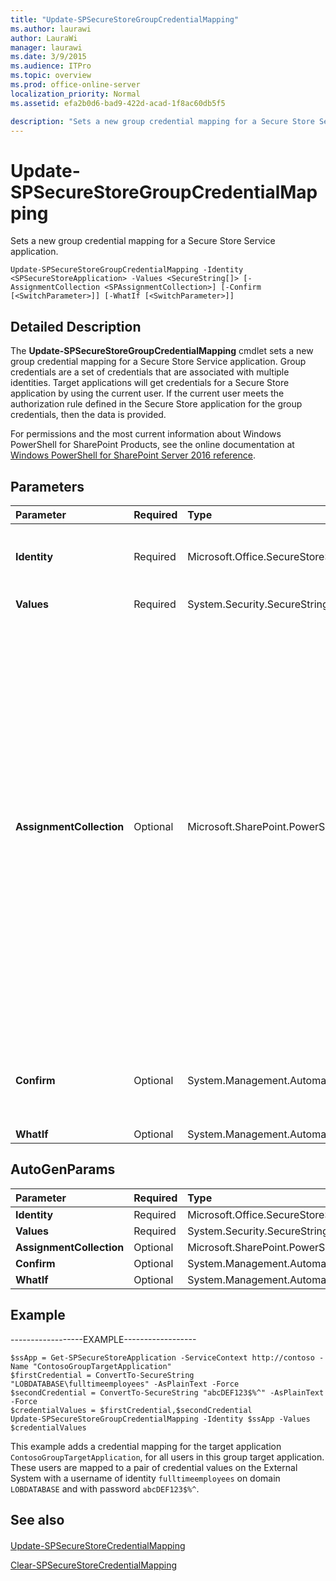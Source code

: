 ```yaml
---
title: "Update-SPSecureStoreGroupCredentialMapping"
ms.author: laurawi
author: LauraWi
manager: laurawi
ms.date: 3/9/2015
ms.audience: ITPro
ms.topic: overview
ms.prod: office-online-server
localization_priority: Normal
ms.assetid: efa2b0d6-bad9-422d-acad-1f8ac60db5f5

description: "Sets a new group credential mapping for a Secure Store Service application."
---
```


# Update-SPSecureStoreGroupCredentialMapping

Sets a new group credential mapping for a Secure Store Service application.
  
```
Update-SPSecureStoreGroupCredentialMapping -Identity <SPSecureStoreApplication> -Values <SecureString[]> [-AssignmentCollection <SPAssignmentCollection>] [-Confirm [<SwitchParameter>]] [-WhatIf [<SwitchParameter>]]
```

## Detailed Description

The **Update-SPSecureStoreGroupCredentialMapping** cmdlet sets a new group credential mapping for a Secure Store Service application. Group credentials are a set of credentials that are associated with multiple identities. Target applications will get credentials for a Secure Store application by using the current user. If the current user meets the authorization rule defined in the Secure Store application for the group credentials, then the data is provided. 
  
For permissions and the most current information about Windows PowerShell for SharePoint Products, see the online documentation at [Windows PowerShell for SharePoint Server 2016 reference](https://go.microsoft.com/fwlink/p/?LinkId=671715).
  
## Parameters

|**Parameter**|**Required**|**Type**|**Description**|
|:-----|:-----|:-----|:-----|
|**Identity** <br/> |Required  <br/> |Microsoft.Office.SecureStoreService.PowerShellCmdlet.SPSecureStoreApplication  <br/> |Specifies the Secure Store application (that contains the principal) from which to delete the credential mapping.  <br/> |
|**Values** <br/> |Required  <br/> |System.Security.SecureString[]  <br/> |Specifies the field values for the credential mapping.  <br/> |
|**AssignmentCollection** <br/> |Optional  <br/> |Microsoft.SharePoint.PowerShell.SPAssignmentCollection  <br/> |Manages objects for the purpose of proper disposal. Use of objects, such as **SPWeb** or **SPSite**, can use large amounts of memory and use of these objects in Windows PowerShell scripts requires proper memory management. Using the **SPAssignment** object, you can assign objects to a variable and dispose of the objects after they are needed to free up memory. When **SPWeb**, **SPSite**, or **SPSiteAdministration** objects are used, the objects are automatically disposed of if an assignment collection or the **Global** parameter is not used.  <br/> > [!NOTE]> When the **Global** parameter is used, all objects are contained in the global store. If objects are not immediately used, or disposed of by using the **Stop-SPAssignment** command, an out-of-memory scenario can occur.           |
|**Confirm** <br/> |Optional  <br/> |System.Management.Automation.SwitchParameter  <br/> |Prompts you for confirmation before executing the command. For more information, type the following command: **get-help about_commonparameters** <br/> |
|**WhatIf** <br/> |Optional  <br/> |System.Management.Automation.SwitchParameter  <br/> ||
   
## AutoGenParams

|**Parameter**|**Required**|**Type**|**Description**|
|:-----|:-----|:-----|:-----|
|**Identity** <br/> |Required  <br/> |Microsoft.Office.SecureStoreService.PowerShellCmdlet.SPSecureStoreApplication  <br/> ||
|**Values** <br/> |Required  <br/> |System.Security.SecureString[]  <br/> ||
|**AssignmentCollection** <br/> |Optional  <br/> |Microsoft.SharePoint.PowerShell.SPAssignmentCollection  <br/> ||
|**Confirm** <br/> |Optional  <br/> |System.Management.Automation.SwitchParameter  <br/> ||
|**WhatIf** <br/> |Optional  <br/> |System.Management.Automation.SwitchParameter  <br/> ||
   
## Example

------------------EXAMPLE------------------
  
```
$ssApp = Get-SPSecureStoreApplication -ServiceContext http://contoso -Name "ContosoGroupTargetApplication"
$firstCredential = ConvertTo-SecureString "LOBDATABASE\fulltimeemployees" -AsPlainText -Force
$secondCredential = ConvertTo-SecureString "abcDEF123$%^" -AsPlainText -Force
$credentialValues = $firstCredential,$secondCredential
Update-SPSecureStoreGroupCredentialMapping -Identity $ssApp -Values $credentialValues
```

This example adds a credential mapping for the target application  `ContosoGroupTargetApplication`, for all users in this group target application. These users are mapped to a pair of credential values on the External System with a username of identity  `fulltimeemployees` on domain  `LOBDATABASE` and with password  `abcDEF123$%^`.
  
## See also

#### 

[Update-SPSecureStoreCredentialMapping](update-spsecurestorecredentialmapping.md)
  
[Clear-SPSecureStoreCredentialMapping](clear-spsecurestorecredentialmapping.md)

